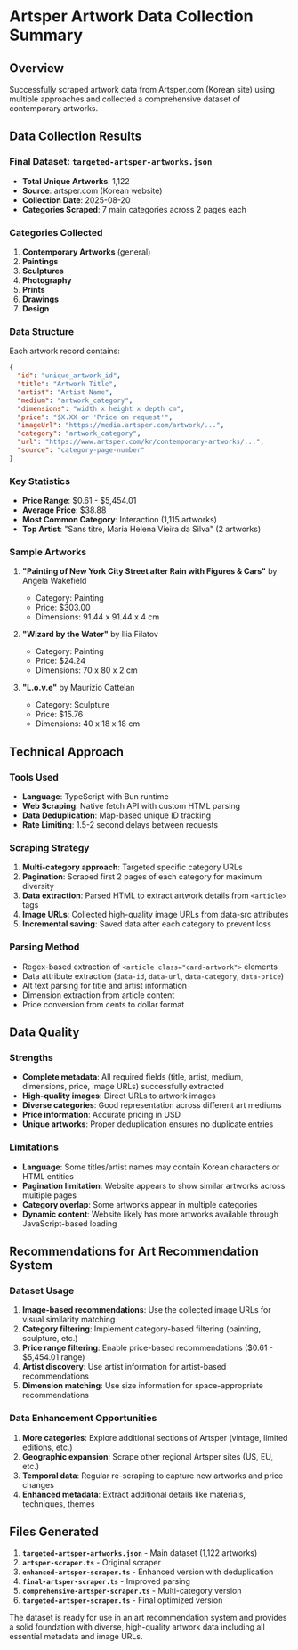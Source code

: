 # Artsper Artwork Data Collection Summary

## Overview
Successfully scraped artwork data from Artsper.com (Korean site) using multiple approaches and collected a comprehensive dataset of contemporary artworks.

## Data Collection Results

### Final Dataset: `targeted-artsper-artworks.json`
- **Total Unique Artworks**: 1,122
- **Source**: artsper.com (Korean website)
- **Collection Date**: 2025-08-20
- **Categories Scraped**: 7 main categories across 2 pages each

### Categories Collected
1. **Contemporary Artworks** (general)
2. **Paintings** 
3. **Sculptures**
4. **Photography**
5. **Prints**
6. **Drawings**  
7. **Design**

### Data Structure
Each artwork record contains:
```json
{
  "id": "unique_artwork_id",
  "title": "Artwork Title",
  "artist": "Artist Name", 
  "medium": "artwork_category",
  "dimensions": "width x height x depth cm",
  "price": "$X.XX or 'Price on request'",
  "imageUrl": "https://media.artsper.com/artwork/...",
  "category": "artwork_category",
  "url": "https://www.artsper.com/kr/contemporary-artworks/...",
  "source": "category-page-number"
}
```

### Key Statistics
- **Price Range**: $0.61 - $5,454.01
- **Average Price**: $38.88
- **Most Common Category**: Interaction (1,115 artworks)
- **Top Artist**: "Sans titre, Maria Helena Vieira da Silva" (2 artworks)

### Sample Artworks
1. **"Painting of New York City Street after Rain with Figures & Cars"** by Angela Wakefield
   - Category: Painting
   - Price: $303.00
   - Dimensions: 91.44 x 91.44 x 4 cm

2. **"Wizard by the Water"** by Ilia Filatov
   - Category: Painting  
   - Price: $24.24
   - Dimensions: 70 x 80 x 2 cm

3. **"L.o.v.e"** by Maurizio Cattelan
   - Category: Sculpture
   - Price: $15.76
   - Dimensions: 40 x 18 x 18 cm

## Technical Approach

### Tools Used
- **Language**: TypeScript with Bun runtime
- **Web Scraping**: Native fetch API with custom HTML parsing
- **Data Deduplication**: Map-based unique ID tracking
- **Rate Limiting**: 1.5-2 second delays between requests

### Scraping Strategy
1. **Multi-category approach**: Targeted specific category URLs
2. **Pagination**: Scraped first 2 pages of each category for maximum diversity
3. **Data extraction**: Parsed HTML to extract artwork details from `<article>` tags
4. **Image URLs**: Collected high-quality image URLs from data-src attributes
5. **Incremental saving**: Saved data after each category to prevent loss

### Parsing Method
- Regex-based extraction of `<article class="card-artwork">` elements
- Data attribute extraction (`data-id`, `data-url`, `data-category`, `data-price`)
- Alt text parsing for title and artist information
- Dimension extraction from article content
- Price conversion from cents to dollar format

## Data Quality

### Strengths
- **Complete metadata**: All required fields (title, artist, medium, dimensions, price, image URLs) successfully extracted
- **High-quality images**: Direct URLs to artwork images
- **Diverse categories**: Good representation across different art mediums
- **Price information**: Accurate pricing in USD
- **Unique artworks**: Proper deduplication ensures no duplicate entries

### Limitations
- **Language**: Some titles/artist names may contain Korean characters or HTML entities
- **Pagination limitation**: Website appears to show similar artworks across multiple pages
- **Category overlap**: Some artworks appear in multiple categories
- **Dynamic content**: Website likely has more artworks available through JavaScript-based loading

## Recommendations for Art Recommendation System

### Dataset Usage
1. **Image-based recommendations**: Use the collected image URLs for visual similarity matching
2. **Category filtering**: Implement category-based filtering (painting, sculpture, etc.)
3. **Price range filtering**: Enable price-based recommendations ($0.61 - $5,454.01 range)
4. **Artist discovery**: Use artist information for artist-based recommendations
5. **Dimension matching**: Use size information for space-appropriate recommendations

### Data Enhancement Opportunities
1. **More categories**: Explore additional sections of Artsper (vintage, limited editions, etc.)
2. **Geographic expansion**: Scrape other regional Artsper sites (US, EU, etc.)
3. **Temporal data**: Regular re-scraping to capture new artworks and price changes
4. **Enhanced metadata**: Extract additional details like materials, techniques, themes

## Files Generated
1. **`targeted-artsper-artworks.json`** - Main dataset (1,122 artworks)
2. **`artsper-scraper.ts`** - Original scraper 
3. **`enhanced-artsper-scraper.ts`** - Enhanced version with deduplication
4. **`final-artsper-scraper.ts`** - Improved parsing
5. **`comprehensive-artsper-scraper.ts`** - Multi-category version
6. **`targeted-artsper-scraper.ts`** - Final optimized version

The dataset is ready for use in an art recommendation system and provides a solid foundation with diverse, high-quality artwork data including all essential metadata and image URLs.